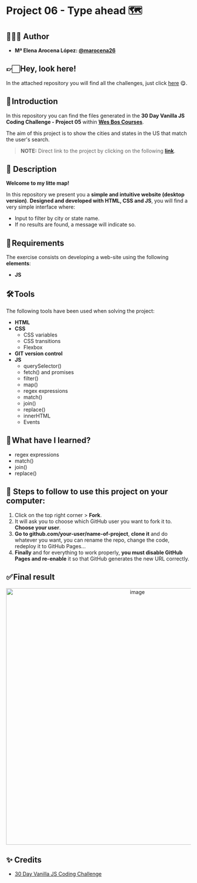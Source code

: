 # Project 06 - Type ahead 🗺️ 

## 👩🏻‍💻 Author 

- **Mª Elena Arocena López: [@marocena26](https://github.com/marocena26)**

## 👉🏻 Hey, look here! 

In the attached repository you will find all the challenges, just click [here](https://github.com/marocena26/JS30-challenges) 😋.

## 🚀 Introduction

In this repository you can find the files generated in the **30 Day Vanilla JS Coding Challenge - Project 05** within **[Wes Bos Courses](https://courses.wesbos.com/)**.

The aim of this project is to show the cities and states in the US that match the user's search.

> **NOTE:** Direct link to the project by clicking on the following **[link](https://marocena26.github.io/JS30-challenges-type-ahead/)**.

## 👾 Description 

**Welcome to my litte map!**

In this repository we present you a **simple and intuitive website (desktop version)**. **Designed and developed with HTML, CSS and JS**, you will find a very simple interface where:

- Input to filter by city or state name.
- If no results are found, a message will indicate so.

## 📝 Requirements

The exercise consists on developing a web-site using the following **elements**:

- **JS**

## 🛠️ Tools

The following tools have been used when solving the project:

- **HTML**
- **CSS**
  - CSS variables
  - CSS transitions
  - Flexbox
- **GIT version control**
- **JS**
  - querySelector()
  - fetch() and promises
  - filter()
  - map()
  - regex expressions
  - match()
  - join()
  - replace()
  - innerHTML
  - Events

## 📖 What have I learned?

- regex expressions
- match()
- join()
- replace()

## 💾 Steps to follow to use this project on your computer:

1. Click on the top right corner > **Fork**.
2. It will ask you to choose which GitHub user you want to fork it to. **Choose your user**.
3. **Go to github.com/your-user/name-of-project**, **clone it** and do whatever you want, you can rename the repo, change the code, redeploy it to GitHub Pages...
4. **Finally** and for everything to work properly, **you must disable GitHub Pages and re-enable** it so that GitHub generates the new URL correctly.

## ✅ Final result

<div id="header" align="center">
<img width="700" alt="image" src="https://user-images.githubusercontent.com/113302094/228816083-9bdf088b-d0eb-420d-8739-b8f569d4e3ed.png">
</div>

## ✨ Credits

- [30 Day Vanilla JS Coding Challenge](https://javascript30.com/)
